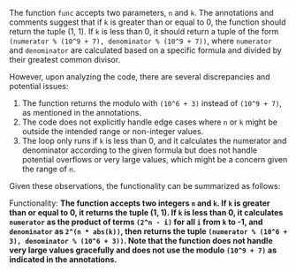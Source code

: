 The function `func` accepts two parameters, `n` and `k`. The annotations and comments suggest that if `k` is greater than or equal to 0, the function should return the tuple (1, 1). If `k` is less than 0, it should return a tuple of the form `(numerator % (10^9 + 7), denominator % (10^9 + 7))`, where `numerator` and `denominator` are calculated based on a specific formula and divided by their greatest common divisor.

However, upon analyzing the code, there are several discrepancies and potential issues:

1. The function returns the modulo with `(10^6 + 3)` instead of `(10^9 + 7)`, as mentioned in the annotations.
2. The code does not explicitly handle edge cases where `n` or `k` might be outside the intended range or non-integer values.
3. The loop only runs if `k` is less than 0, and it calculates the numerator and denominator according to the given formula but does not handle potential overflows or very large values, which might be a concern given the range of `n`.

Given these observations, the functionality can be summarized as follows:

Functionality: **The function accepts two integers `n` and `k`. If `k` is greater than or equal to 0, it returns the tuple (1, 1). If `k` is less than 0, it calculates `numerator` as the product of terms `(2^n - i)` for all `i` from `k` to -1, and `denominator` as `2^(n * abs(k))`, then returns the tuple `(numerator % (10^6 + 3), denominator % (10^6 + 3))`. Note that the function does not handle very large values gracefully and does not use the modulo `(10^9 + 7)` as indicated in the annotations.**